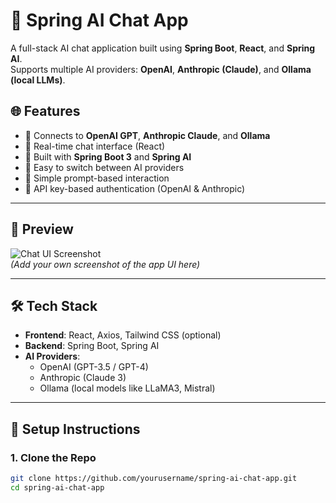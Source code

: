 # 🤖 Spring AI Chat App

A full-stack AI chat application built using **Spring Boot**, **React**, and **Spring AI**.  
Supports multiple AI providers: **OpenAI**, **Anthropic (Claude)**, and **Ollama (local LLMs)**.

## 🌐 Features

- 🔗 Connects to **OpenAI GPT**, **Anthropic Claude**, and **Ollama**
- 💬 Real-time chat interface (React)
- 🚀 Built with **Spring Boot 3** and **Spring AI**
- 🔧 Easy to switch between AI providers
- 🧠 Simple prompt-based interaction
- 🔐 API key-based authentication (OpenAI & Anthropic)

---

## 📸 Preview

![Chat UI Screenshot](screenshot.png)  
*(Add your own screenshot of the app UI here)*

---

## 🛠️ Tech Stack

- **Frontend**: React, Axios, Tailwind CSS (optional)
- **Backend**: Spring Boot, Spring AI
- **AI Providers**:  
  - OpenAI (GPT-3.5 / GPT-4)  
  - Anthropic (Claude 3)  
  - Ollama (local models like LLaMA3, Mistral)

---

## 🔧 Setup Instructions

### 1. Clone the Repo

```bash
git clone https://github.com/yourusername/spring-ai-chat-app.git
cd spring-ai-chat-app
